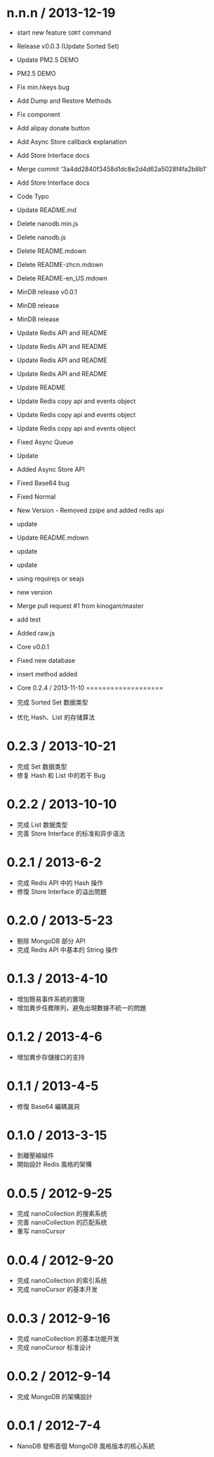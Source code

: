 
n.n.n / 2013-12-19 
==================

 * start new feature `SORT` command
 * Release v0.0.3 (Update Sorted Set)
 * Update PM2.5 DEMO
 * PM2.5 DEMO
 * Fix min.hkeys bug
 * Add Dump and Restore Methods
 * Fix component
 * Add alipay donate button
 * Add Async Store callback explanation
 * Add Store Interface docs
 * Merge commit '3a4dd2840f3458d1dc8e2d4d62a5028f4fa2b8b1'
 * Add Store Interface docs
 * Code Typo
 * Update README.md
 * Delete nanodb.min.js
 * Delete nanodb.js
 * Delete README.mdown
 * Delete README-zhcn.mdown
 * Delete README-en_US.mdown
 * MinDB release v0.0.1
 * MinDB release
 * MinDB release
 * Update Redis API and README
 * Update Redis API and README
 * Update Redis API and README
 * Update Redis API and README
 * Update README
 * Update Redis copy api and events object
 * Update Redis copy api and events object
 * Update Redis copy api and events object
 * Fixed Async Queue
 * Update
 * Added Async Store API
 * Fixed Base64 bug
 * Fixed Normal
 * New Version - Removed zpipe and added redis api
 * update
 * Update README.mdown
 * update
 * update
 * using requirejs or seajs
 * new version
 * Merge pull request #1 from kinogam/master
 * add test
 * Added raw.js
 * Core v0.0.1
 * Fixed new database
 * insert method added
 * Core
0.2.4 / 2013-11-10
===================

  * 完成 Sorted Set 数据类型
  * 优化 Hash、List 的存储算法

0.2.3 / 2013-10-21
===================

  * 完成 Set 数据类型
  * 修复 Hash 和 List 中的若干 Bug

0.2.2 / 2013-10-10
===================

  * 完成 List 数据类型
  * 完善 Store Interface 的标准和异步语法

0.2.1 / 2013-6-2
==================

  * 完成 Redis API 中的 Hash 操作
  * 修復 Store Interface 的溢出問題

0.2.0 / 2013-5-23
==================

  * 剔除 MongoDB 部分 API
  * 完成 Redis API 中基本的 String 操作

0.1.3 / 2013-4-10
==================

  * 增加簡易事件系統的實現
  * 增加異步任務隊列，避免出現數據不統一的問題

0.1.2 / 2013-4-6
==================

  * 增加異步存儲接口的支持

0.1.1 / 2013-4-5
==================

  * 修復 Base64 編碼漏洞

0.1.0 / 2013-3-15
==================

  * 剝離壓縮組件
  * 開始設計 Redis 風格的架構

0.0.5 / 2012-9-25
==================

  * 完成 nanoCollection 的搜素系统
  * 完善 nanoCollection 的匹配系统
  * 重写 nanoCursor

0.0.4 / 2012-9-20
==================

  * 完成 nanoCollection 的索引系统
  * 完成 nanoCursor 的基本开发

0.0.3 / 2012-9-16
==================

  * 完成 nanoCollection 的基本功能开发
  * 完成 nanoCursor 标准设计

0.0.2 / 2012-9-14
==================

  * 完成 MongoDB 的架構設計

0.0.1 / 2012-7-4
==================

  * NanoDB 發佈首個 MongoDB 風格版本的核心系統